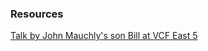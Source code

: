 ### Resources
[Talk by John Mauchly's son Bill at VCF East 5](https://www.youtube.com/watch?v=O9310KfgnGY)
